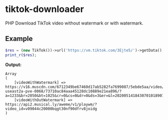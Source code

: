 # tiktok-downloader
PHP Download TikTok video without watermark or with watermark. 

## Example
```php
$res = (new TikTok())->url('https://vm.tiktok.com/3Ejte5/')->getData();
print_r($res);
```

**Output:**
```
Array
(
    [videoWithWatermark] => https://v16.muscdn.com/6712349be67460d17ab5282fa7699087/5ebde5aa/video/tos/useast2a/tos-useast2a-pve-0068/73710ac84aaa45128dc10889e21ea896/?a=1233&br=2050&bt=1025&cr=0&cs=0&dr=0&ds=3&er=&l=202005141843070101890720341F83E289&lr=tiktok_m&qs=0&rc=amxteWkzaTN3dDMzNTczM0ApM2k5ZWRoNGU5NzZoOWg6ZGdhbDVvYTZrMGRfLS1gMTZzc19gXzQxYWIwYzM0NS5eY2I6Yw%3D%3D&vl=&vr=
    [videoWithOutWatermark] => https://api2.musical.ly/aweme/v1/playwm/?video_id=v09044c20000bqgt30nf90dfrv8joidg
)

```
